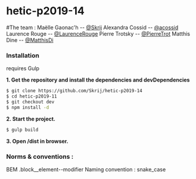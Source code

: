 # hetic-p2019-14

#The team : 
Maëlle Gaonac'h  -- [@Skrij](https://github.com/Skrij)
Alexandra Cossid -- [@acossid](https://github.com/acossid)
Laurence Rouge   -- [@LaurenceRouge](https://github.com/LaurenceRouge)
Pierre Trotsky   -- [@PierreTrot](https://github.com/PierreTrot)
Matthis Dine     -- [@MatthisDi](https://github.com/MatthisDi)

### Installation
requires Gulp 


__1. Get the repository and install the dependencies and devDependencies__
  
  ```sh
  $ git clone https://github.com/Skrij/hetic-p2019-14
  $ cd hetic-p2019-11
  $ git checkout dev
  $ npm install -d
  ```
  
__2. Start the project.__
  
  ```sh
  $ gulp build 
  ```

__3. Open /dist in browser.__


### Norms & conventions : 
BEM .block__element--modifier
Naming convention : snake_case